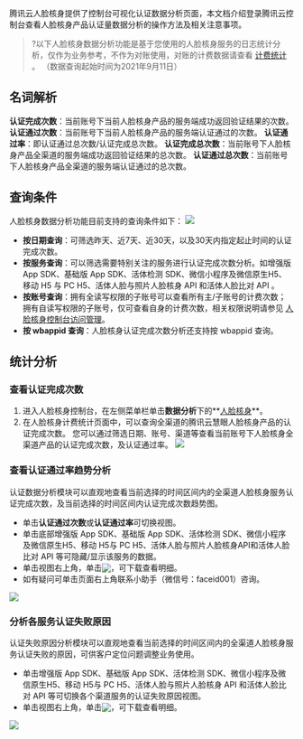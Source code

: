 腾讯云人脸核身提供了控制台可视化认证数据分析页面，本文档介绍登录腾讯云控制台查看人脸核身产品认证量数据分析的操作方法及相关注意事项。
>?以下人脸核身数据分析功能是基于您使用的人脸核身服务的日志统计分析，仅作为业务参考，不作为对账使用，对账的计费数据请查看 [计费统计](https://cloud.tencent.com/document/product/1007/49541) 。 （数据查询起始时间为2021年9月11日）

## 名词解析
**认证完成次数**：当前账号下当前人脸核身产品的服务端成功返回验证结果的次数。
**认证通过次数**：当前账号下当前人脸核身产品的服务端认证通过的次数。
**认证通过率**：即认证通过总次数/认证完成总次数。
**认证完成总次数**：当前账号下人脸核身产品全渠道的服务端成功返回验证结果的总次数。
**认证通过总次数**：当前账号下人脸核身产品全渠道的服务端认证通过的总次数。

## 查询条件
人脸核身数据分析功能目前支持的查询条件如下：
![](https://qcloudimg.tencent-cloud.cn/raw/b9c826f99647685d3a210cf63951c69f.png)

- **按日期查询**：可筛选昨天、近7天、近30天，以及30天内指定起止时间的认证完成次数。
- **按服务查询**：可以筛选需要特别关注的服务进行认证完成次数分析。如增强版 App SDK、基础版 App SDK、活体检测 SDK、微信小程序及微信原生H5、移动 H5 与 PC H5、活体人脸与照片人脸核身 API 和活体人脸比对 API 。
- **按账号查询**：拥有全读写权限的子账号可以查看所有主/子账号的计费次数；拥有自读写权限的子账号，仅可查看自身的计费次数，相关权限说明请参见 [人脸核身控制台访问管理](https://cloud.tencent.com/document/product/1007/100142)。
- **按 wbappid 查询**：人脸核身认证完成次数分析还支持按 wbappid 查询。


## 统计分析

### 查看认证完成次数

1. 进入人脸核身控制台，在左侧菜单栏单击**数据分析**下的**[人脸核身](https://console.cloud.tencent.com/faceid/analysis)**。
2. 在人脸核身计费统计页面中，可以查询全渠道的腾讯云慧眼人脸核身产品的认证完成次数。
您可以通过筛选日期、账号、渠道等查看当前账号下人脸核身全渠道产品的认证完成次数，及认证通过率。
![](https://qcloudimg.tencent-cloud.cn/raw/16fcc770cd8c75fb83f40c14afc77405.png)


### 查看认证通过率趋势分析
认证数据分析模块可以直观地查看当前选择的时间区间内的全渠道人脸核身服务认证完成次数，及当前选择的时间区间内认证完成次数趋势图。
- 单击**认证通过次数**或**认证通过率**可切换视图。
- 单击底部增强版 App SDK、基础版 App SDK、活体检测 SDK、微信小程序及微信原生H5、移动 H5与 PC H5、活体人脸与照片人脸核身API和活体人脸比对 API 等可隐藏/显示该服务的数据。
- 单击视图右上角，单击<img src="https://main.qcloudimg.com/raw/e421450264489d44d20f11a44e15dfaa.png" style="margin:-3px 0px">，可下载查看明细。 
- 如有疑问可单击页面右上角联系小助手（微信号：faceid001）咨询。

![](https://qcloudimg.tencent-cloud.cn/raw/9041cb9ab951c60af2fd3ae2501a09ee.png)


### 分析各服务认证失败原因

认证失败原因分析模块可以直观地查看当前选择的时间区间内的全渠道人脸核身服务认证失败的原因，可供客户定位问题调整业务使用。
- 单击增强版 App SDK、基础版 App SDK、活体检测 SDK、微信小程序及微信原生H5、移动 H5与 PC H5、活体人脸与照片人脸核身 API 和活体人脸比对 API 等可切换各个渠道服务的认证失败原因视图。
- 单击视图右上角，单击<img src="https://main.qcloudimg.com/raw/e421450264489d44d20f11a44e15dfaa.png" style="margin:-3px 0px">，可下载查看明细。 

![](https://qcloudimg.tencent-cloud.cn/raw/6a5ce55204d203f3906d35b0fa7f4f44.png)


